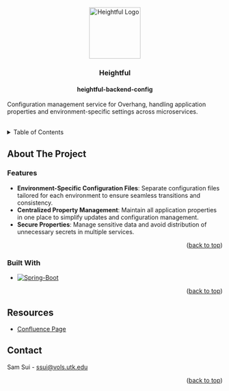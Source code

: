 <a name="top"></a>

<!-- PROJECT LOGO -->
<br />
<div align="center">
  <a href="https://github.com/heightful/heightful-backend-config">
    <img src="https://github.com/heightful/heightful-design-assets/blob/main/logos/logo.png?raw=true" alt="Heightful Logo" width="120" height="120">
  </a>

<h3 align="center">Heightful</h3>
<h4 align="center">heightful-backend-config</h3>
  <p align="left">
    Configuration management service for Overhang, handling application properties and environment-specific settings across microservices.
  <br />
  <br />
  </p>
</div>


<!-- TABLE OF CONTENTS -->
<details>
  <summary>Table of Contents</summary>
  <ol>
    <li>
      <a href="#about-the-project">About The Project</a>
      <ul>
        <li><a href="#built-with">Built With</a></li>
      </ul>
    </li>
    <li>
      <a href="#getting-started">Getting Started</a>
      <ul>
        <li><a href="#prerequisites">Prerequisites</a></li>
        <li><a href="#installation">Installation</a></li>
      </ul>
    </li>
    <li><a href="#resources">Resources</a></li>
    <li><a href="#contact">Contact</a></li>
  </ol>
</details>


<!-- ABOUT THE PROJECT -->
## About The Project


### Features

* **Environment-Specific Configuration Files**: Separate configuration files tailored for each environment to ensure seamless transitions and consistency.
* **Centralized Property Management**: Maintain all application properties in one place to simplify updates and configuration management.
* **Secure Properties**: Manage sensitive data and avoid distribution of unnecessary secrets in multiple services.

<p align="right">(<a href="#top">back to top</a>)</p>


### Built With

* [![Spring-Boot][Spring-Boot]][Spring-Boot-url]

<p align="right">(<a href="#top">back to top</a>)</p>


## Resources

* [Confluence Page](https://heightful.atlassian.net/wiki/x/FwAN)


<!-- CONTACT -->
## Contact

Sam Sui - ssui@vols.utk.edu

<p align="right">(<a href="#top">back to top</a>)</p>


<!-- MARKDOWN LINKS & IMAGES -->
[Spring-Boot]: https://img.shields.io/badge/Spring_Boot-6DB33F?style=for-the-badge&logo=Spring&logoColor=white
[Spring-Boot-url]: https://spring.io/projects/spring-boot
